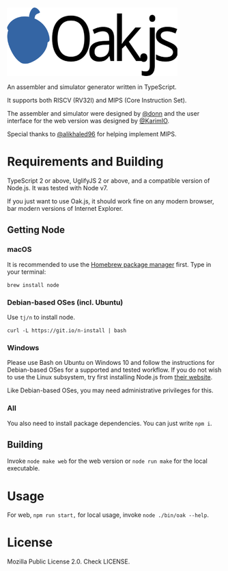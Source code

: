 ![Oak.js](public/images/logo.png)

An assembler and simulator generator written in TypeScript.

It supports both RISCV (RV32I) and MIPS (Core Instruction Set).

The assembler and simulator were designed by [@donn](https://github.com/donn) and the user interface for the web version was designed by [@KarimIO](https://github.com/KarimIO).

Special thanks to [@alikhaled96](https://github.com/alikhaled96) for helping implement MIPS.

# Requirements and Building
TypeScript 2 or above, UglifyJS 2 or above, and a compatible version of Node.js. It was tested with Node v7.

If you just want to use Oak.js, it should work fine on any modern browser, bar modern versions of Internet Explorer.

## Getting Node
### macOS
It is recommended to use the [Homebrew package manager](https://brew.sh) first. Type in your terminal:

    brew install node

### Debian-based OSes (incl. Ubuntu)
Use `tj/n` to install node.
    
    curl -L https://git.io/n-install | bash
    
### Windows
Please use Bash on Ubuntu on Windows 10 and follow the instructions for Debian-based OSes for a supported and tested workflow. If you do not wish to use the Linux subsystem, try first installing Node.js from [their website](http://nodejs.org/).

Like Debian-based OSes, you may need administrative privileges for this.

### All
You also need to install package dependencies. You can just write `npm i`.

## Building
Invoke `node make web` for the web version or `node run make` for the local executable.

# Usage
For web, `npm run start,` for local usage, invoke `node ./bin/oak --help`.

# License
Mozilla Public License 2.0. Check LICENSE.
